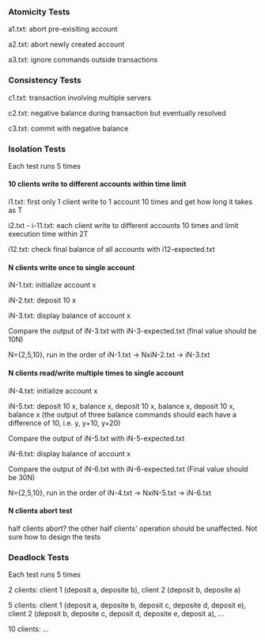 ### Atomicity Tests
a1.txt: abort pre-exisiting account

a2.txt: abort newly created account

a3.txt: ignore commands outside transactions

### Consistency Tests
c1.txt: transaction involving multiple servers

c2.txt: negative balance during transaction but eventually resolved

c3.txt: commit with negative balance

### Isolation Tests
Each test runs 5 times

#### 10 clients write to different accounts within time limit
i1.txt: first only 1 client write to 1 account 10 times and get how long it takes as T

i2.txt - i-11.txt: each client write to different accounts 10 times and limit execution time within 2T

i12.txt: check final balance of all accounts with i12-expected.txt

#### N clients write once to single account
iN-1.txt: initialize account x

iN-2.txt: deposit 10 x

iN-3.txt: display balance of account x

Compare the output of iN-3.txt with iN-3-expected.txt (final value should be 10N)

N={2,5,10}, run in the order of iN-1.txt -> NxiN-2.txt -> iN-3.txt

#### N clients read/write multiple times to single account
iN-4.txt: initialize account x

iN-5.txt: deposit 10 x, balance x, deposit 10 x, balance x, deposit 10 x, balance x (the output of three balance commands should each have a difference of 10, i.e. y, y+10, y+20)

Compare the output of iN-5.txt with iN-5-expected.txt

iN-6.txt: display balance of account x

Compare the output of iN-6.txt with iN-6-expected.txt (Final value should be 30N)

N={2,5,10}, run in the order of iN-4.txt -> NxiN-5.txt -> iN-6.txt

#### N clients abort test
half clients abort? the other half clients' operation should be unaffected. Not sure how to design the tests

### Deadlock Tests
Each test runs 5 times

2 clients: client 1 (deposit a, deposite b), client 2 (deposit b, deposite a)

5 clients: client 1 (deposit a, deposite b, deposit c, deposite d, deposit e), client 2 (deposit b, deposite c, deposit d, deposite e, deposit a), ...

10 clients: ...